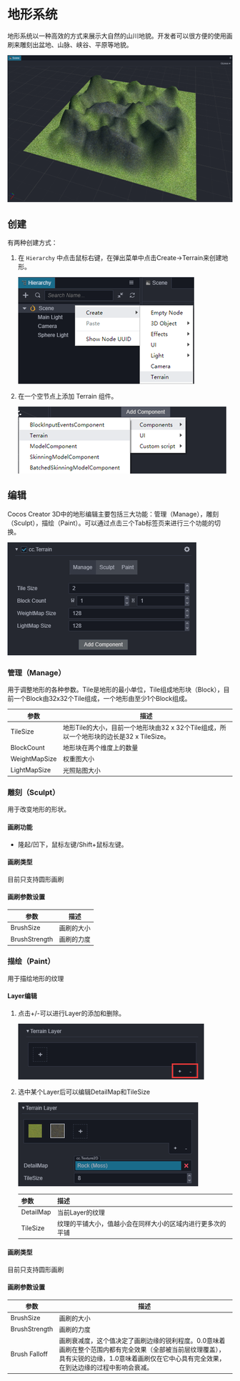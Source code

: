# 地形系统
地形系统以一种高效的方式来展示大自然的山川地貌。开发者可以很方便的使用画刷来雕刻出盆地、山脉、峡谷、平原等地貌。

![terrain](./images/terrain.png)

## 创建
有两种创建方式：
1. 在 `Hierarchy` 中点击鼠标右键，在弹出菜单中点击Create->Terrain来创建地形。
   
   ![create terrain](./images/create-terrain.png)

2. 在一个空节点上添加 Terrain 组件。
   
   ![create terrain component](./images/component-terrain.png)

## 编辑
Cocos Creator 3D中的地形编辑主要包括三大功能：管理（Manage），雕刻（Sculpt），描绘（Paint）。可以通过点击三个Tab标签页来进行三个功能的切换。

![terrain component](./images/terrain-component.png)

### 管理（Manage）
用于调整地形的各种参数。Tile是地形的最小单位，Tile组成地形块（Block），目前一个Block由32x32个Tile组成，一个地形由至少1个Block组成。

参数| 描述
---|---
TileSize | 地形Tile的大小，目前一个地形块由32 x 32个Tile组成，所以一个地形块的边长是32 x TileSize。
BlockCount | 地形块在两个维度上的数量
WeightMapSize | 权重图大小
LightMapSize | 光照贴图大小

### 雕刻（Sculpt）
用于改变地形的形状。
#### 画刷功能
- 隆起/凹下，鼠标左键/Shift+鼠标左键。

#### 画刷类型
目前只支持圆形画刷

#### 画刷参数设置

参数| 描述
---|---
BrushSize | 画刷的大小
BrushStrength | 画刷的力度

### 描绘（Paint）
用于描绘地形的纹理

#### Layer编辑
1. 点击+/-可以进行Layer的添加和删除。

   ![add layer](./images/layer-add.png)

2. 选中某个Layer后可以编辑DetailMap和TileSize
   
   ![edit layer](./images/layer-edit.png)

    参数| 描述
    ---|---
    DetailMap | 当前Layer的纹理
    TileSize | 纹理的平铺大小，值越小会在同样大小的区域内进行更多次的平铺
   
#### 画刷类型
目前只支持圆形画刷

#### 画刷参数设置
参数| 描述
---|---
BrushSize | 画刷的大小
BrushStrength | 画刷的力度
Brush Falloff | 画刷衰减度，这个值决定了画刷边缘的锐利程度。0.0意味着画刷在整个范围内都有完全效果（全部被当前层纹理覆盖），具有尖锐的边缘，1.0意味着画刷仅在它中心具有完全效果，在到达边缘的过程中影响会衰减。